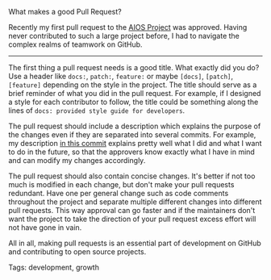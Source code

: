 What makes a good Pull Request?

Recently my first pull request to the [AIOS Project](https://github.com/agiresearch/AIOS) was approved. Having never contributed to such a large project before, I had to navigate the complex realms of teamwork on GitHub.

---

The first thing a pull request needs is a good title. What exactly did you do? Use a header like `docs:`, `patch:`, `feature:` or maybe `[docs]`, `[patch]`, `[feature]` depending on the style in the project. The title should serve as a brief reminder of what you did in the pull request. For example, if I designed a style for each contributor to follow, the title could be something along the lines of `docs: provided style guide for developers`. 

The pull request should include a description which explains the purpose of the changes even if they are separated into several commits. For example, my description [in this commit](https://github.com/agiresearch/AIOS/pull/138) explains pretty well what I did and what I want to do in the future, so that the approvers know exactly what I have in mind and can modify my changes accordingly.

The pull request should also contain concise changes. It's better if not too much is modified in each change, but don't make your pull requests redundant. Have one per general change such as code comments throughout the project and separate multiple different changes into different pull requests. This way approval can go faster and if the maintainers don't want the project to take the direction of your pull request excess effort will not have gone in vain.

All in all, making pull requests is an essential part of development on GitHub and contributing to open source projects.

Tags: development, growth
